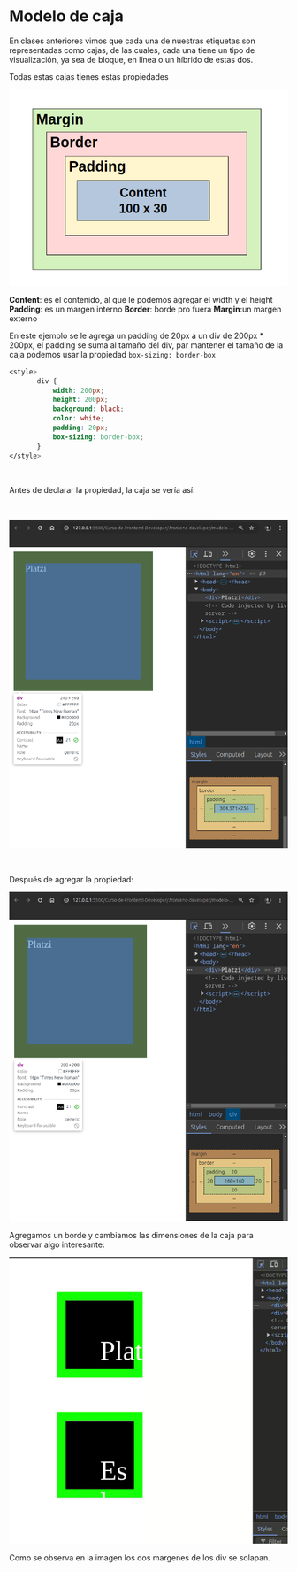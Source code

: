 # Modelo de caja

En clases anteriores vimos que cada una de nuestras etiquetas son representadas como cajas, de las cuales, cada una tiene un tipo de visualización, ya sea de bloque, en línea o un híbrido de estas dos.

Todas estas cajas tienes estas propiedades

![boxmodel](.imagenes/boxmodel.png)

 **Content**: es el contenido, al que le podemos agregar el width y el height
 **Padding**: es un margen interno 
 **Border**: borde pro fuera
 **Margin**:un margen externo

 En este ejemplo se le agrega un padding de 20px a un div de 200px * 200px, el padding se suma al tamaño del div, par mantener el tamaño de la caja podemos usar la propiedad `box-sizing: border-box` 

 ```css
 <style>
        div {
            width: 200px;
            height: 200px;
            background: black;
            color: white;
            padding: 20px;
            box-sizing: border-box;
        }
</style>
 ```

<br>

 Antes de declarar la propiedad, la caja se vería así:

<br>

 ![just-padding](.imagenes/justpadd.png)

 <br>

 Después de agregar la propiedad:

 ![just-padding](.imagenes/boxsiz.png)

 Agregamos un borde y cambiamos las dimensiones de la caja para observar algo interesante:

 ![slapped](.imagenes/slapped.gif)

Como se observa en la imagen los dos margenes de los div se solapan.